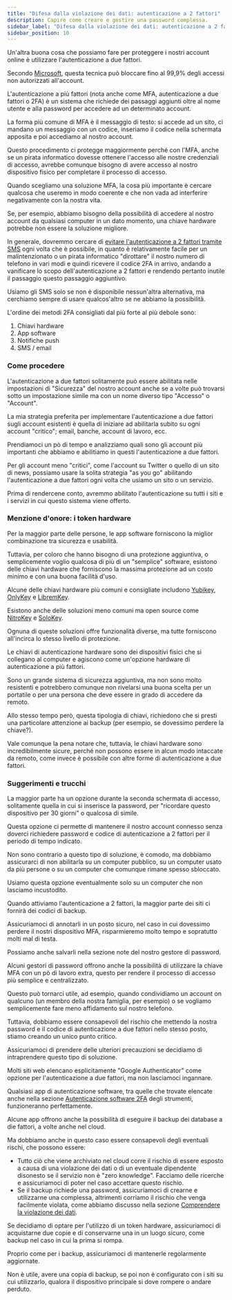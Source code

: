 ```yaml
---
title: "Difesa dalla violazione dei dati: autenticazione a 2 fattori"
description: Capire come creare e gestire una password complessa.
sidebar_label: "Difesa dalla violazione dei dati: autenticazione a 2 fattori"
sidebar_position: 10
---
```


Un'altra buona cosa che possiamo fare per proteggere i nostri account online è utilizzare l'autenticazione a due fattori.

Secondo <a href="https://www.microsoft.com/security/blog/2019/08/20/one-simple-action-you-can-take-to-prevent-99-9-percent-of-account-attacks/" target="_blank">Microsoft</a>, questa tecnica può bloccare fino al 99,9% degli accessi non autorizzati all'account.

L'autenticazione a più fattori (nota anche come MFA, autenticazione a due fattori o 2FA) è un sistema che richiede dei passaggi aggiunti oltre al nome utente e alla password per accedere ad un determinato account.

La forma più comune di MFA è il messaggio di testo: si accede ad un sito, ci mandano un messaggio con un codice, inseriamo il codice nella schermata apposita e poi accediamo al nostro account.

Questo procedimento ci protegge maggiormente perché con l'MFA, anche se un pirata informatico dovesse ottenere l'accesso alle nostre credenziali di accesso, avrebbe comunque bisogno di avere accesso al nostro dispositivo fisico per completare il processo di accesso.

Quando scegliamo una soluzione MFA, la cosa più importante è cercare qualcosa che useremo in modo coerente e che non vada ad interferire negativamente con la nostra vita.

Se, per esempio, abbiamo bisogno della possibilità di accedere al nostro account da qualsiasi computer in un dato momento, una chiave hardware potrebbe non essere la soluzione migliore.

In generale, dovremmo cercare di <a href="https://www.zdnet.com/article/microsoft-urges-users-to-stop-using-phone-based-multi-factor-authentication/" target="_blank">evitare l'autenticazione a 2 fattori tramite SMS</a> ogni volta che è possibile, in quanto è relativamente facile per un malintenzionato o un pirata informatico "dirottare" il nostro numero di telefono in vari modi e quindi ricevere il codice 2FA in arrivo, andando a vanificare lo scopo dell'autenticazione a 2 fattori e rendendo pertanto inutile il passaggio questo passaggio aggiuntivo.

Usiamo gli SMS solo se non è disponibile nessun'altra alternativa, ma cerchiamo sempre di usare qualcos'altro se ne abbiamo la possibilità.

L'ordine dei metodi 2FA consigliati dal più forte al più debole sono:

1. Chiavi hardware
2. App software
3. Notifiche push
4. SMS / email

### Come procedere

L'autenticazione a due fattori solitamente può essere abilitata nelle impostazioni di "Sicurezza" del nostro account anche se a volte può trovarsi sotto un impostazione simile ma con un nome diverso tipo "Accesso" o "Account".

La mia strategia preferita per implementare l'autenticazione a due fattori sugli account esistenti è quella di iniziare ad abilitarla subito su ogni account "critico"; email, banche, account di lavoro, ecc.

Prendiamoci un pò di tempo e analizziamo quali sono gli account più importanti che abbiamo e abilitiamo in questi l'autenticazione a due fattori.

Per gli account meno "critici", come l'account su Twitter o quello di un sito di news, possiamo usare la solita strategia "as you go" abilitando l'autenticazione a due fattori ogni volta che usiamo un sito o un servizio.

Prima di rendercene conto, avremmo abilitato l'autenticazione su tutti i siti e i servizi in cui questo sistema viene offerto.

### Menzione d'onore: i token hardware

Per la maggior parte delle persone, le app software forniscono la miglior combinazione tra sicurezza e usabilità.

Tuttavia, per coloro che hanno bisogno di una protezione aggiuntiva, o semplicemente voglio qualcosa di più di un "semplice" software, esistono delle chiavi hardware che forniscono la massima protezione ad un costo minimo e con una buona facilità d'uso.

Alcune delle chiavi hardware più comuni e consigliate includono <a href="https://www.yubico.com/" target="_blank">Yubikey</a>, <a href="https://onlykey.io" target="_blank">OnlyKey</a> e <a href="https://puri.sm/products/librem-key/" target="_blank">LibremKey</a>.

Esistono anche delle soluzioni meno comuni ma open source come <a href="https://www.nitrokey.com/" target="_blank">NitroKey</a> e <a href="https://solokeys.com/" target="_blank">SoloKey</a>.

Ognuna di queste soluzioni offre funzionalità diverse, ma tutte forniscono all'incirca lo stesso livello di protezione.

Le chiavi di autenticazione hardware sono dei dispositivi fisici che si collegano al computer e agiscono come un'opzione hardware di autenticazione a più fattori.

Sono un grande sistema di sicurezza aggiuntiva, ma non sono molto resistenti e potrebbero comunque non rivelarsi una buona scelta per un portatile o per una persona che deve essere in grado di accedere da remoto.

Allo stesso tempo però, questa tipologia di chiavi, richiedono che si presti una particolare attenzione ai backup (per esempio, se dovessimo perdere la chiave?).

Vale comunque la pena notare che, tuttavia, le chiavi hardware sono incredibilmente sicure, perché non possono essere in alcun modo intaccate da remoto, come invece è possibile con altre forme di autenticazione a due fattori.

### Suggerimenti e trucchi

La maggior parte ha un opzione durante la seconda schermata di accesso, solitamente quella in cui si inserisce la password, per "ricordare questo dispositivo per 30 giorni" o qualcosa di simile.

Questa opzione ci permette di mantenere il nostro account connesso senza doverci richiedere password e codice di autenticazione a 2 fattori per il periodo di tempo indicato.

Non sono contrario a questo tipo di soluzione, è comodo, ma dobbiamo assicurarci  di non abilitarla su un computer pubblico, su un computer usato da più persone o su un computer che comunque rimane spesso sbloccato.

Usiamo questa opzione eventualmente solo su un computer che non lasciamo incustodito.

Quando attiviamo l'autenticazione a 2 fattori, la maggior parte dei siti ci fornirà dei codici di backup.

Assicuriamoci di annotarli in un posto sicuro, nel caso in cui dovessimo perdere il nostri dispositivo MFA, risparmieremo molto tempo e sopratutto molti mal di testa.

Possiamo anche salvarli nella sezione note del nostro gestore di password.

Alcuni gestori di password offrono anche la possibilità di utilizzare la chiave MFA con un pò di lavoro extra, questo per rendere il processo di accesso più semplice e centralizzato.

Questo può tornarci utile, ad esempio, quando condividiamo un account on qualcuno (un membro della nostra famiglia, per esempio) o se vogliamo semplicemente fare meno affidamento sul nostro telefono.

Tuttavia, dobbiamo essere consapevoli del rischio che mettendo la nostra password e il codice di autenticazione a due fattori nello stesso posto, stiamo creando un unico punto critico.

Assicuriamoci di prendere delle ulteriori precauzioni se decidiamo di intraprendere questo tipo di soluzione.

Molti siti web elencano esplicitamente "Google Authenticator" come opzione per l'autenticazione a due fattori, ma non lasciamoci ingannare.

Qualsiasi app di autenticazione software, tra quelle che trovate elencate anche nella sezione [Autenticazione software 2FA](/strumenti/autenticazione-software-2fa.md) degli strumenti, funzioneranno perfettamente.

Alcune app offrono anche la possibilità di eseguire il backup dei database a die fattori, a volte anche nel cloud.

Ma dobbiamo anche in questo caso essere consapevoli degli eventuali rischi, che possono essere:

* Tutto ciò che viene archiviato nel cloud corre il rischio di essere esposto a causa di una violazione dei dati o di un eventuale dipendente disonesto se il servizio non è "zero knowledge". Facciamo delle ricerche e assicuriamoci di poter nel caso accettare questo rischio.
* Se il backup richiede una password, assicuriamoci di crearne e utilizzarne una complessa, altrimenti corriamo il rischio che venga facilmente violata, come abbiamo discusso nella sezione [Comprendere la violazione dei dati](comprendere-violazione-dati.md).

Se decidiamo di optare per l'utilizzo di un token hardware, assicuriamoci di acquistarne due copie e di conservarne una in un luogo sicuro, come backup nel caso in cui la prima si rompa.

Proprio come per i backup, assicuriamoci di mantenerle regolarmente aggiornate.

Non è utile, avere una copia di backup, se poi non è configurato con i siti su cui utilizzarlo, qualora il dispositivo principale si dove rompere o andare perduto.





